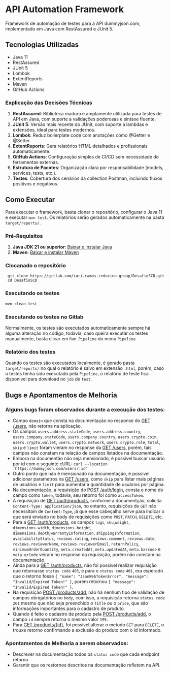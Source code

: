# API Automation Framework

Framework de automação de testes para a API dummyjson.com, implementado em Java com RestAssured e JUnit 5.

## Tecnologias Utilizadas

- Java 11
- RestAssured
- JUnit 5
- Lombok
- ExtentReports
- Maven
- GitHub Actions

### Explicação das Decisões Técnicas

1. **RestAssured**: Biblioteca madura e amplamente utilizada para testes de API em Java, com suporte a validações poderosas e sintaxe fluente.
2. **JUnit 5**: Versão mais recente do JUnit, com suporte a lambdas e extensões, ideal para testes modernos.
3. **Lombok**: Reduz boilerplate code com anotações como @Getter e @Setter.
4. **ExtentReports**: Gera relatórios HTML detalhados e profissionais automaticamente.
5. **GitHub Actions**: Configuração simples de CI/CD sem necessidade de ferramentas externas.
6. **Estrutura de Pacotes**: Organização clara por responsabilidade (models, services, tests, etc.).
7. **Testes**: Cobertura dos cenários da collection Postman, incluindo fluxos positivos e negativos.

## Como Executar

Para executar o framework, basta clonar o repositório, configurar o Java 11 e executar `mvn test`.
Os relatórios serão gerados automaticamente na pasta `target/reports/`.

### Pré-Requisitos

1. **Java JDK 21 ou superior**: [Baixar e instalar Java](https://www.oracle.com/br/java/technologies/downloads/)
2. **Maven**: [Baixar e instalar Maven](https://maven.apache.org/install.html)

### Clocanado o repositório

```
 git clone https://gitlab.com/iuri.ramos.reducino-group/DesafioSCD.git
 cd DesafioSCD
```

### Executando os testes

```bash
mvn clean test
```

### Executando os testes no Gitlab

Normalmente, os testes são executados automaticamente sempre há alguma alteração no código, todavia, caso queira executar os testes manualmente, basta clicar em `Run Pipeline` do menu `Pipeline`

### Relatório dos testes

Quando os testes são executados localmente, é gerado pasta `target/reports/` no qual o relatório é salvo em extensão `.html`, porém, caso o testes tenha sido executado pela `Pipeline`, o relatório de teste fica disponivel para download no `job` de `test`.

## Bugs e Apontamentos de Melhoria

### Alguns bugs foram observados durante a execução dos testes:

* Campo `domain` que consta na documentação no response do [GET /users](https://dummyjson.com/users), não retorna na aplicação.
* Os campos `users.address.stateCode`, `users.address.country`, `users.company.stateCode`, `users.company.country`, `users.crypto.coin`, `users.crypto.wallet`, `users.crypto.network`, `users.crypto.role`, `total`, `skip` e `limit` foram vieram no response da [GET /users](https://dummyjson.com/users), porém, tais campos não constam na relação de campos listados na documentação.
* Embora na documentão não seja mensionado, é possivel buscar usuário por id com o seguinte cURL:
  `curl --location 'https://dummyjson.com/users/:id'`
* Outro ponto que não é mensionado na documentação, é possivel adicionar parametros na [GET /users](https://dummyjson.com/users), como `skip` para listar mais páginas de usuários e `limit` para aumentar a quantidade de usuários por página.
* Na documentação, a requisição do [POST /auth/login](https://dummyjson.com/auth/login), consta o nome do campo como `token`, todavia, seu retorno foi como `accessToken`.
* A requisição de [GET /auth/products](https://dummyjson.com/auth/products), conforme a documentção, solicita `Content-Type: application/json`, no entanto, requisições de `GET` não necessitam de `Content-Type`, já que esse cabeçalho serve para indicar o que será enviado no body de requisições como `POST`, `PATCH`, `DELETE`, etc.
* Para a [GET /auth/products](https://dummyjson.com/auth/products), os campos `tags`, `sku`,`weight`, `dimensions.width`, `dimensions.height`, `dimensions.depth`,`warrantyInformation`, `shippingInformation`, `availabilityStatus`, `reviews.rating`, `reviews.comment`, `reviews.date`, `reviews.reviewerName`, `reviews.reviewerEmail`, `returnPolicy`, `minimumOrderQuantity`, `meta.createdAt`, `meta.updatedAt`, `meta.barcode` e `meta.qrCode` veiram no response da requisição, porém não constam na documentação.
* Ainda para a [GET /auth/products](https://dummyjson.com/auth/products), não foi possivel realizar requisição que retornasse `status code` `403`, e para o `status code` `401`, era esperado que o retorno fosse `{ "name": "JsonWebTokenError", "message": "Invalid/Expired Token!" }`, porém retornou `{ "message": "Invalid/Expired Token!" }`.
* Na requisição [POST /products/add](https://dummyjson.com/products/add0), não há nenhum tipo de validação de campos obrigatórios no `body`, com isso, a requisição retorna `status code` `201` mesmo que não seja preenchido o `title` ou o `price`, que são informações importantes para o cadastro de produto.
* Quando é feito o cadastro de produto pela [POST /products/add](https://dummyjson.com/products/add0), o campo `id` sempre retorna o mesmo valor `195`.
* Para [GET /products/{id}](https://dummyjson.com/products/2), foi possivel alterar o metodo `GET` para `DELETE`, o trouxe retorno confirmando a exclusão do produto com o id informado.

### Apontamentos de Melhoria a serem observados:

* Descrever na documentação todos os `status code` que cada endpoint retorna.
* Garantir que os restornos descritos na documentação refletem na API.

